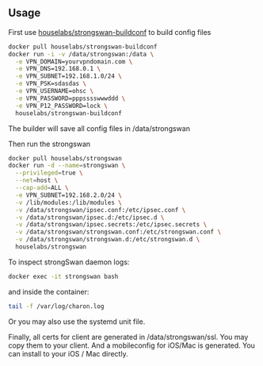 ## Usage
First use [houselabs/strongswan-buildconf](https://github.com/houselabs/docker-strongswan-buildconf) to build config files

```bash
docker pull houselabs/strongswan-buildconf
docker run -i -v /data/strongswan:/data \
  -e VPN_DOMAIN=yourvpndomain.com \
  -e VPN_DNS=192.168.0.1 \
  -e VPN_SUBNET=192.168.1.0/24 \
  -e VPN_PSK=sdasdas \
  -e VPN_USERNAME=ohsc \
  -e VPN_PASSWORD=pppsssswwwddd \
  -e VPN_P12_PASSWORD=lock \
  houselabs/strongswan-buildconf
```

The builder will save all config files in /data/strongswan

Then run the strongswan

```bash
docker pull houselabs/strongswan
docker run -d --name=strongswan \
  --privileged=true \
  --net=host \
  --cap-add=ALL \
  -e VPN_SUBNET=192.168.2.0/24 \
  -v /lib/modules:/lib/modules \
  -v /data/strongswan/ipsec.conf:/etc/ipsec.conf \
  -v /data/strongswan/ipsec.d:/etc/ipsec.d \
  -v /data/strongswan/ipsec.secrets:/etc/ipsec.secrets \
  -v /data/strongswan/strongswan.conf:/etc/strongswan.conf \
  -v /data/strongswan/strongswan.d:/etc/strongswan.d \
  houselabs/strongswan

```

To inspect strongSwan daemon logs:

```bash
docker exec -it strongswan bash
```

and inside the container:

```bash
tail -f /var/log/charon.log
```

Or you may also use the systemd unit file.

Finally, all certs for client are generated in /data/strongswan/ssl. You may copy them to your client. And a mobileconfig for iOS/Mac is generated. You can install to your iOS / Mac directly.
